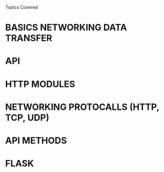   Topics Covered

# BASICS NETWORKING DATA TRANSFER
# API
# HTTP MODULES
# NETWORKING PROTOCALLS (HTTP, TCP, UDP)
# API METHODS
# FLASK 
